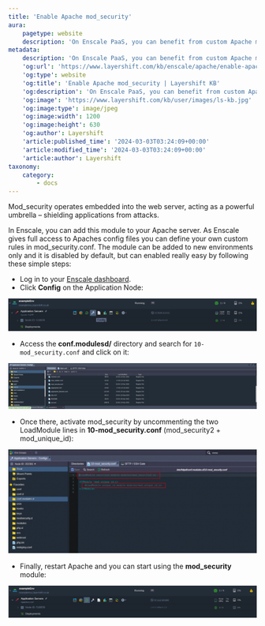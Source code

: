 ```yaml
---
title: 'Enable Apache mod_security'
aura:
    pagetype: website
    description: 'On Enscale PaaS, you can benefit from custom Apache modules, including mod_security2. Learn how to add it to your Apache server.'
metadata:
    description: 'On Enscale PaaS, you can benefit from custom Apache modules, including mod_security2. Learn how to add it to your Apache server.'
    'og:url': 'https://www.layershift.com/kb/enscale/apache/enable-apache-mod_security'
    'og:type': website
    'og:title': 'Enable Apache mod_security | Layershift KB'
    'og:description': 'On Enscale PaaS, you can benefit from custom Apache modules, including mod_security2. Learn how to add it to your Apache server.'
    'og:image': 'https://www.layershift.com/kb/user/images/ls-kb.jpg'
    'og:image:type': image/jpeg
    'og:image:width': 1200
    'og:image:height': 630
    'og:author': Layershift
    'article:published_time': '2024-03-03T03:24:09+00:00'
    'article:modified_time': '2024-03-03T03:24:09+00:00'
    'article:author': Layershift
taxonomy:
    category:
        - docs
---
```


Mod_security operates embedded into the web server, acting as a powerful umbrella – shielding applications from attacks.

In Enscale, you can add this module to your Apache server. As Enscale gives full access to Apaches config files you can define your own custom rules in mod_security.conf. The module can be added to new environments only and it is disabled by default, but can enabled really easy by following these simple steps:

* Log in to your [Enscale dashboard](https://app.enscale.cloud/).
* Click **Config** on the Application Node:

![Enable%20Apache%20mod_security-1](Enable%20Apache%20mod_security-1.png "Enable%20Apache%20mod_security-1")

* Access the **conf.modulesd/** directory and search for `10-mod_security.conf` and click on it:

![Enable%20Apache%20mod_security-2](Enable%20Apache%20mod_security-2.png "Enable%20Apache%20mod_security-2")

* Once there, activate mod_security by uncommenting the two LoadModule lines in **10-mod_security.conf** (mod_security2 + mod_unique_id):

![Enable%20Apache%20mod_security-3](Enable%20Apache%20mod_security-3.png "Enable%20Apache%20mod_security-3")

* Finally, restart Apache and you can start using the **mod_security** module:

![Enable%20Apache%20mod_security-4](Enable%20Apache%20mod_security-4.png "Enable%20Apache%20mod_security-4")